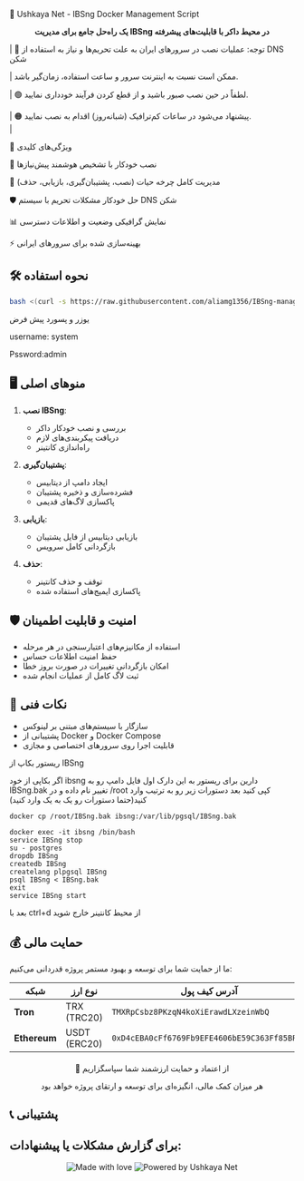 📡 Ushkaya Net - IBSng Docker Management Script

<p align="center"> <strong>یک راه‌حل جامع برای مدیریت IBSng در محیط داکر با قابلیت‌های پیشرفته</strong> </p>




|    🔴 توجه: عملیات نصب در سرورهای ایران به علت تحریم‌ها و نیاز به استفاده از DNS شکن            

|        ممکن است نسبت به اینترنت سرور و ساعت استفاده، زمان‌گیر باشد.                         

|    🟢 لطفاً در حین نصب صبور باشید و از قطع کردن فرآیند خودداری نمایید.                         

|    🟠 پیشنهاد می‌شود در ساعات کم‌ترافیک (شبانه‌روز) اقدام به نصب نمایید.                       
|                                                                                               

🌟 ویژگی‌های کلیدی


🚀 نصب خودکار با تشخیص هوشمند پیش‌نیازها

🔄 مدیریت کامل چرخه حیات (نصب، پشتیبان‌گیری، بازیابی، حذف)

🛡️ حل خودکار مشکلات تحریم با سیستم DNS شکن

📊 نمایش گرافیکی وضعیت و اطلاعات دسترسی

⚡ بهینه‌سازی شده برای سرورهای ایرانی

## 🛠️ نحوه استفاده

```bash
bash <(curl -s https://raw.githubusercontent.com/aliamg1356/IBSng-manager/refs/heads/main/ibsng.sh --ipv4)

```

یوزر و پسورد پیش فرض

username: system

Pssword:admin
## 🖥️ منوهای اصلی

1. **نصب IBSng**: 
   - بررسی و نصب خودکار داکر
   - دریافت پیکربندی‌های لازم
   - راه‌اندازی کانتینر

2. **پشتیبان‌گیری**: 
   - ایجاد دامپ از دیتابیس
   - فشرده‌سازی و ذخیره پشتیبان
   - پاکسازی لاگ‌های قدیمی

3. **بازیابی**: 
   - بازیابی دیتابیس از فایل پشتیبان
   - بازگردانی کامل سرویس

4. **حذف**: 
   - توقف و حذف کانتینر
   - پاکسازی ایمیج‌های استفاده شده

## 🛡️ امنیت و قابلیت اطمینان

- استفاده از مکانیزم‌های اعتبارسنجی در هر مرحله
- حفظ امنیت اطلاعات حساس
- امکان بازگردانی تغییرات در صورت بروز خطا
- ثبت لاگ کامل از عملیات انجام شده

## 📌 نکات فنی

- سازگار با سیستم‌های مبتنی بر لینوکس
- پشتیبانی از Docker و Docker Compose
- قابلیت اجرا روی سرورهای اختصاصی و مجازی


ریستور بکاپ از IBSng 

اگر بکاپی از خود ibsng  دارین برای ریستور به این دارک اول فایل دامپ رو به IBSng.bak تغییر نام داده و در /root کپی کنید بعد دستورات زیر رو به ترتیب وارد کنید(حتما دستورات رو یک به یک وارد کنید)
```
docker cp /root/IBSng.bak ibsng:/var/lib/pgsql/IBSng.bak

docker exec -it ibsng /bin/bash
service IBSng stop
su - postgres
dropdb IBSng
createdb IBSng
createlang plpgsql IBSng
psql IBSng < IBSng.bak
exit
service IBSng start
```
بعد با ctrl+d از محیط کانتینر خارج شوید


## 💰 حمایت مالی

ما از حمایت شما برای توسعه و بهبود مستمر پروژه قدردانی می‌کنیم:

<div align="center">

| شبکه         | نوع ارز       | آدرس کیف پول                              | آیکون       |
|--------------|--------------|------------------------------------------|------------|
| **Tron**     | TRX (TRC20)  | `TMXRpCsbz8PKzqN4koXiErawdLXzeinWbQ`     | <img src="https://cryptologos.cc/logos/tron-trx-logo.png" width="20"> |
| **Ethereum** | USDT (ERC20) | `0xD4cEBA0cFf6769Fb9EFE4606bE59C363Ff85BF76` | <img src="https://cryptologos.cc/logos/tether-usdt-logo.png" width="20"> |

</div>

<div align="center" style="margin-top: 20px;">
  <p>🙏 از اعتماد و حمایت ارزشمند شما سپاسگزاریم</p>
  <p>هر میزان کمک مالی، انگیزه‌ای برای توسعه و ارتقای پروژه خواهد بود</p>
</div>




## 📞 پشتیبانی

برای گزارش مشکلات یا پیشنهادات:
- 
<p align="center"> <img src="https://img.shields.io/badge/Made%20with-❤️-red" alt="Made with love"> <img src="https://img.shields.io/badge/Powered%20by-Ushkaya%20Net-blue" alt="Powered by Ushkaya Net"> </p>
